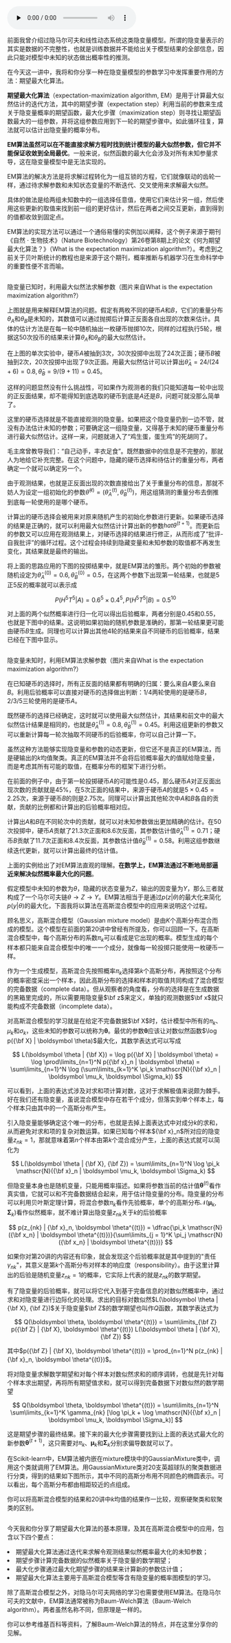 <audio id="audio" title="39 | 隐变量下的参数学习：EM方法与混合模型" controls="" preload="none"><source id="mp3" src="https://static001.geekbang.org/resource/audio/3d/dd/3d1517e4337da4cfe4d9e30d5343e2dd.mp3"></audio>

前面我曾介绍过隐马尔可夫和线性动态系统这类隐变量模型。所谓的隐变量表示的其实是数据的不完整性，也就是训练数据并不能给出关于模型结果的全部信息，因此只能对模型中未知的状态做出概率性的推测。

在今天这一讲中，我将和你分享一种在隐变量模型的参数学习中发挥重要作用的方法：期望最大化算法。

**期望最大化算法**（expectation-maximization algorithm, EM）是用于计算最大似然估计的迭代方法，其中的期望步骤（expectation step）利用当前的参数来生成关于隐变量概率的期望函数，最大化步骤（maximization step）则寻找让期望函数最大的一组参数，并将这组参数应用到下一轮的期望步骤中。如此循环往复，算法就可以估计出隐变量的概率分布。

**EM算法虽然可以在不能直接求解方程时找到统计模型的最大似然参数，但它并不能保证收敛到全局最优**。一般来说，似然函数的最大化会涉及对所有未知参量求导，这在隐变量模型中是无法实现的。

EM算法的解决方法是将求解过程转化为一组互锁的方程，它们就像联动的齿轮一样，通过待求解参数和未知状态变量的不断迭代、交叉使用来求解最大似然。

具体的做法是给两组未知数中的一组选择任意值，使用它们来估计另一组，然后使用这些更新的取值来找到前一组的更好估计，然后在两者之间交互更新，直到得到的值都收敛到固定点。

EM算法的实现方法可以通过一个通俗易懂的实例加以阐释，这个例子来源于期刊《自然 $\cdot$ 生物技术》（Nature Biotechnology）第26卷第8期上的论文《何为期望最大化算法？》（What is the expectation maximization algorithm?）。考虑到之前关于贝叶斯统计的教程也是来源于这个期刊，概率推断与机器学习在生命科学中的重要性便不言而喻。

<img src="https://static001.geekbang.org/resource/image/f8/03/f8e635ac2e6ac3b0076b0df4e638f303.png" alt="" />

隐变量已知时，利用最大似然法求解参数（图片来自What is the expectation maximization algorithm?）

上图就是用来解释EM算法的问题。假定有两枚不同的硬币$A$和$B$，它们的重量分布$\theta_A$和$\theta_B$是未知的，其数值可以通过抛掷后计算正反面各自出现的次数来估计。具体的估计方法是在每一轮中随机抽出一枚硬币抛掷10次，同样的过程执行5轮，根据这50次投币的结果来计算$\theta_A$和$\theta_B$的最大似然估计。

在上图的单次实验中，硬币$A$被抽到3次，30次投掷中出现了24次正面；硬币$B$被抽到2次，20次投掷中出现了9次正面。用最大似然估计可以计算出$\hat \theta_A = 24 / (24 + 6) = 0.8, \hat \theta_B = 9 / (9 + 11) = 0.45$。

这样的问题显然没有什么挑战性，可如果作为观测者的我们只能知道每一轮中出现的正反面结果，却不能得知到底选取的硬币到底是$A$还是$B$，问题可就没那么简单了。

这里的硬币选择就是不能直接观测的隐变量。如果把这个隐变量扔到一边不管，就没有办法估计未知的参数；可要确定这一组隐变量，又得基于未知的硬币重量分布进行最大似然估计。这样一来，问题就进入了“鸡生蛋，蛋生鸡”的死胡同了。

毛主席曾教导我们：“自己动手，丰衣足食”。既然数据中的信息是不完整的，那就人为地给它补充完整。在这个问题中，隐藏的硬币选择和待估计的重量分布，两者确定一个就可以确定另一个。

由于观测结果，也就是正反面出现的次数直接给出了关于重量分布的信息，那就不妨人为设定一组初始化的参数$\hat \theta^{(t)} = (\hat \theta_A^{(t)}, \hat \theta_B^{(t)})$，用这组猜测的重量分布去倒推到底每一轮使用的是哪个硬币。

计算出的硬币选择会被用来对原来随机产生的初始化参数进行更新。如果硬币选择的结果是正确的，就可以利用最大似然估计计算出新的参数$hat \theta^{(t+1)}$。而更新后的参数又可以应用在观测结果上，对硬币选择的结果进行修正，从而形成了“批评-自我批评”的循环过程。这个过程会持续到隐藏变量和未知参数的取值都不再发生变化，其结果就是最终的输出。

将上面的思路应用的下图的投掷结果中，就是EM算法的雏形。两个初始的参数被随机设定为$\hat \theta_A^{(0)} = 0.6, \hat \theta_B^{(0)} = 0.5$，在这两个参数下出现第一轮结果，也就是5正5反的概率就可以表示成

$$ P(H^5T^5 | A) = 0.6^5 \times 0.4^5, P(H^5T^5 | B) = 0.5 ^ {10} $$

对上面的两个似然概率进行归一化可以得出后验概率，两者分别是0.45和0.55，也就是下图中的结果。这说明如果初始的随机参数是准确的，那第一轮结果更可能由硬币$B$生成。同理也可以计算出其他4轮的结果来自不同硬币的后验概率，结果已经在下图中显示。

<img src="https://static001.geekbang.org/resource/image/a8/64/a8ea0301d93363b8a0954016d92b0f64.png" alt="" />

隐变量未知时，利用EM算法求解参数（图片来自What is the expectation maximization algorithm?）

在已知硬币的选择时，所有正反面的结果都有明确的归属：要么来自$A$要么来自$B$。利用后验概率可以直接对硬币的选择做出判断：1/4两轮使用的是硬币$B$，2/3/5三轮使用的是硬币$A$。

既然硬币的选择已经确定，这时就可以使用最大似然估计，其结果和前文中的最大似然估计结果是相同的，也就是$\hat\theta_A^{(1)} = 0.8, \hat\theta_B^{(1)} = 0.45$。利用这组更新的参数又可以重新计算每一轮次抽取不同硬币的后验概率，你可以自己计算一下。

虽然这种方法能够实现隐变量和参数的动态更新，但它还不是真正的EM算法，而是硬输出的$k$均值聚类。真正的EM算法并不会将后验概率最大的值赋给隐变量，而是考虑其所有可能的取值，在概率分布的框架下进行分析。

在前面的例子中，由于第一轮投掷硬币$A$的可能性是0.45，那么硬币$A$对正反面出现次数的贡献就是45%，在5次正面的结果中，来源于硬币$A$的就是$5 \times 0.45 =2.25$次，来源于硬币$B$的则是2.75次。同理可以计算出其他轮次中$A$和$B$各自的贡献，贡献的比例都和计算出的后验概率相对应。

计算出$A$和$B$在不同轮次中的贡献，就可以对未知参数做出更加精确的估计。在50次投掷中，硬币$A$贡献了21.3次正面和8.6次反面，其参数估计值$\hat\theta_A^{(1)} = 0.71$；硬币$B$贡献了11.7次正面和8.4次反面，其参数估计值$\hat\theta_B^{(1)} = 0.58$。利用这组参数继续迭代更新，就可以计算出最终的估计值。

上面的实例给出了对EM算法直观的理解。**在数学上，EM算法通过不断地局部逼近来解决似然概率最大化的问题**。

假定模型中未知的参数为$\theta$，隐藏的状态变量为$Z$，输出的因变量为$Y$，那么三者就构成了一个马尔可夫链$\theta \rightarrow Z \rightarrow Y$。EM算法相当于是通过$p(z|\theta)$的最大化来简化$p(y|\theta)$的最大化，下面我将以算法在高斯混合模型中的应用来说明这个过程。

顾名思义，高斯混合模型（Gaussian mixture model）是由$K$个高斯分布混合而成的模型。这个模型在前面的第20讲中曾经有所提及，你可以回顾一下。在高斯混合模型中，每个高斯分布的系数$\pi_k$可以看成是它出现的概率。模型生成的每个样本都只能来自混合模型中的唯一一个成分，就像每一轮投掷只能使用一枚硬币一样。

作为一个生成模型，高斯混合先按照概率$\pi_k$选择第$k$个高斯分布，再按照这个分布的概率密度采出一个样本，因此高斯分布的选择和样本的取值共同构成了混合模型的完备数据（complete data）。但从观察者的角度看，分布的选择是在生成数据的黑箱里完成的，所以需要用隐变量$\bf z$来定义，单独的观测数据$\bf x$就只能构成不完备数据（incomplete data）。

对高斯混合模型的学习就是在给定不完备数据$\bf X$时，估计模型中所有的$\pi_k$、$\mu_k$和$\sigma_k$，这些未知的参数可以统称为$\boldsymbol \theta$。最优的参数$\boldsymbol \theta$应该让对数似然函数$\log p({\bf X} | \boldsymbol \theta)$最大化，其数学表达式可以写成

$$ L(\boldsymbol \theta | {\bf X}) = \log p({\bf X} | \boldsymbol \theta) = \log \prod\limits_{n=1}^N p({\bf x}_n | \boldsymbol \theta) = \sum\limits_{n=1}^N \log (\sum\limits_{k=1}^K \pi_k \mathscr{N}({\bf x}_n | \boldsymbol \mu_k, \boldsymbol \Sigma_k)) $$

可以看到，上面的表达式涉及对求和项计算对数，这对于求解极值来说颇为棘手。好在我们还有隐变量，虽说混合模型中存在若干个成分，但落实到单个样本上，每个样本只由其中的一个高斯分布产生。

引入隐变量能够确定这个唯一的分布，也就是去掉上面表达式中对成分$k$的求和，从而避免对求和项的复杂对数运算。如果已知每个样本${\bf x}_n$所对应的隐变量$z_{nk} = 1$，那就意味着第$n$个样本由第$k$个混合成分产生，上面的表达式就可以简化为

$$ L(\boldsymbol \theta | {\bf X}, {\bf Z}) = \sum\limits_{n=1}^N \log \pi_k \mathscr{N}({\bf x}_n | \boldsymbol \mu_k, \boldsymbol \Sigma_k) $$

但隐变量本身也是随机变量，只能用概率描述。如果将参数当前的估计值$\boldsymbol \theta^{(t)}$看作真实值，它就可以和不完备数据结合起来，用于估计隐变量的分布。隐变量的分布可以利用贝叶斯定理计算，将混合参数$\pi_k$看作先验概率，单个的高斯分布$\mathscr{N}(\boldsymbol \mu_k, \boldsymbol \Sigma_k)$看作似然概率，就不难计算出隐变量$z_{nk}$关于$k$的后验概率

$$ p(z_{nk} | {\bf x}_n, \boldsymbol \theta^{(t)}) = \dfrac{\pi_k \mathscr{N}({\bf x_n} | \boldsymbol \theta^{(t)})}{\sum\limits_{j = 1}^K \pi_j \mathscr{N} ({\bf x_n} | \boldsymbol \theta^{(t)})} $$

如果你对第20讲的内容还有印象，就会发现这个后验概率就是其中提到的&quot;责任$\gamma_{nk}$&quot;，其意义是第$k$个高斯分布对样本的响应度（responsibility）。由于这里计算出的后验是随机变量$z_{nk} = 1$的概率，它实际上代表的就是$z_{nk}$的数学期望。

有了隐变量的后验概率，就可以将它代入到基于完备信息的对数似然概率中，通过求和对隐变量进行边际化的处理。求出的目标对数似然$L(\boldsymbol \theta | {\bf X}, {\bf Z})$关于隐变量$\bf Z$的数学期望也叫作$Q$函数，其数学表达式为

$$ Q(\boldsymbol \theta, \boldsymbol \theta^{(t)}) = \sum\limits_{\bf Z} p({\bf Z} | {\bf X}, \boldsymbol \theta^{(t)}) L(\boldsymbol \theta | {\bf X}, {\bf Z}) $$

其中$p({\bf Z} | {\bf X}, \boldsymbol \theta^{(t)}) = \prod_{n=1}^N p(z_{nk} | {\bf x}_n, \boldsymbol \theta^{(t)})$。

将对隐变量求解数学期望和对每个样本对数似然求和的顺序调转，也就是先针对每个样本求出期望，再将所有期望值求和，就可以得到完备数据下对数似然的数学期望

$$ Q(\boldsymbol \theta, \boldsymbol \theta^{(t)}) = \sum\limits_{n=1}^N \sum\limits_{k=1}^K \gamma_{nk} [\log \pi_k + \log \mathscr{N}({\bf x}_n | \boldsymbol \mu_k, \boldsymbol \Sigma_k)] $$

这是期望步骤的最终结果。接下来的最大化步骤需要找到让上面的表达式最大化的新参数$\boldsymbol \theta^{(t+1)}$，这只需要对$\pi_k$、$\boldsymbol \mu_k$和$\boldsymbol \Sigma_k$分别求偏导数就可以了。

在Scikit-learn中，EM算法被内嵌在mixture模块中的GaussianMixture类中，调用这个类就调用了EM算法。用GaussianMixture类对20支英超球队的聚类数据进行分类，得到的结果如下图所示，其中不同的高斯分布用不同颜色的椭圆表示。可以看出，每个高斯分布都由相距较近的点组成。

你可以将高斯混合模型的结果和20讲中$k$均值的结果作一比较，观察硬聚类和软聚类的区别。

<img src="https://static001.geekbang.org/resource/image/97/80/975b1667a60e51714aeb4ebbbcead380.png" alt="" />

今天我和你分享了期望最大化算法的基本原理，及其在高斯混合模型中的应用，包含以下四个要点：

<li>
  期望最大化算法通过迭代来求解令观测结果似然概率最大化的未知参数；
</li>
<li>
期望步骤计算完备数据的似然概率关于隐变量的数学期望；
</li>
<li>
 最大化步骤通过最大化期望步骤的结果来计算新的参数估计值；
</li>
<li>
期望最大化算法主要用于高斯混合模型等含有隐变量的概率图模型的学习。
</li>

除了高斯混合模型之外，对隐马尔可夫网络的学习也需要使用EM算法。在隐马尔可夫的文献中，EM算法通常被称为Baum-Welch算法（Baum-Welch algorithm）。两者虽然名称不同，但原理是一样的。

你可以参考维基百科等资料，了解Baum-Welch算法的特点，并在这里分享你的见解。

<img src="https://static001.geekbang.org/resource/image/b1/e2/b1c002cc83fd3b40f609ea95b11ef9e2.jpg" alt="" />


